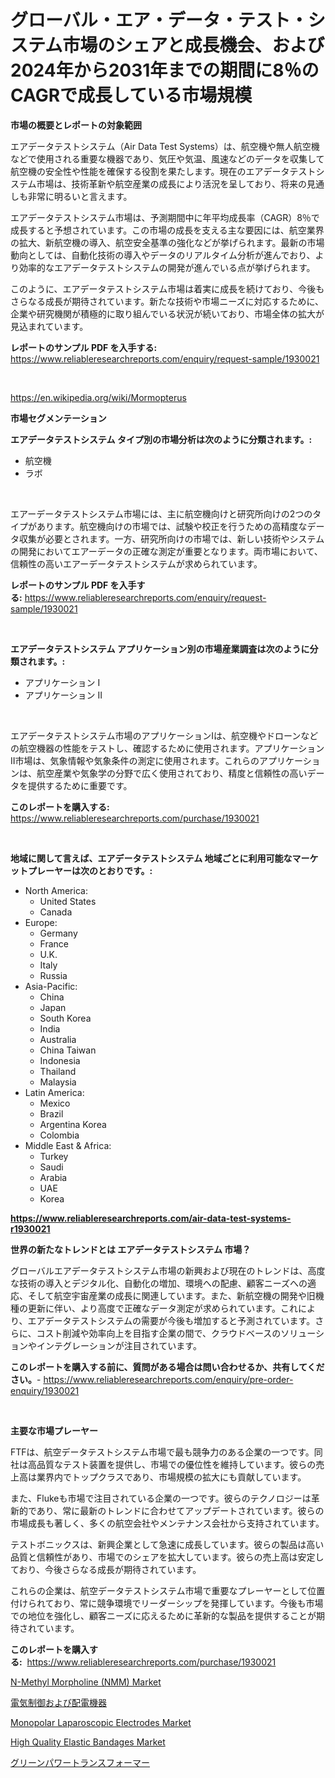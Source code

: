 <p><h1>グローバル・エア・データ・テスト・システム市場のシェアと成長機会、および2024年から2031年までの期間に8％のCAGRで成長している市場規模</h1></p><p><strong>市場の概要とレポートの対象範囲</strong></p>
<p><p>エアデータテストシステム（Air Data Test Systems）は、航空機や無人航空機などで使用される重要な機器であり、気圧や気温、風速などのデータを収集して航空機の安全性や性能を確保する役割を果たします。現在のエアデータテストシステム市場は、技術革新や航空産業の成長により活況を呈しており、将来の見通しも非常に明るいと言えます。</p><p>エアデータテストシステム市場は、予測期間中に年平均成長率（CAGR）8％で成長すると予想されています。この市場の成長を支える主な要因には、航空業界の拡大、新航空機の導入、航空安全基準の強化などが挙げられます。最新の市場動向としては、自動化技術の導入やデータのリアルタイム分析が進んでおり、より効率的なエアデータテストシステムの開発が進んでいる点が挙げられます。</p><p>このように、エアデータテストシステム市場は着実に成長を続けており、今後もさらなる成長が期待されています。新たな技術や市場ニーズに対応するために、企業や研究機関が積極的に取り組んでいる状況が続いており、市場全体の拡大が見込まれています。</p></p>
<p><strong>レポートのサンプル PDF を入手する:</strong> <a href="https://www.reliableresearchreports.com/enquiry/request-sample/1930021">https://www.reliableresearchreports.com/enquiry/request-sample/1930021</a></p>
<p>&nbsp;</p>
<p><a href="https://en.wikipedia.org/wiki/Mormopterus">https://en.wikipedia.org/wiki/Mormopterus</a></p>
<p><strong>市場セグメンテーション</strong></p>
<p><strong>エアデータテストシステム タイプ別の市場分析は次のように分類されます。:</strong></p>
<p><ul><li>航空機</li><li>ラボ</li></ul></p>
<p>&nbsp;</p>
<p><p>エアーデータテストシステム市場には、主に航空機向けと研究所向けの2つのタイプがあります。航空機向けの市場では、試験や校正を行うための高精度なデータ収集が必要とされます。一方、研究所向けの市場では、新しい技術やシステムの開発においてエアーデータの正確な測定が重要となります。両市場において、信頼性の高いエアーデータテストシステムが求められています。</p></p>
<p><strong>レポートのサンプル PDF を入手する:</strong>&nbsp;<a href="https://www.reliableresearchreports.com/enquiry/request-sample/1930021">https://www.reliableresearchreports.com/enquiry/request-sample/1930021</a></p>
<p>&nbsp;</p>
<p><strong> エアデータテストシステム アプリケーション別の市場産業調査は次のように分類されます。:</strong></p>
<p><ul><li>アプリケーション I</li><li>アプリケーション II</li></ul></p>
<p>&nbsp;</p>
<p><p>エアデータテストシステム市場のアプリケーションIは、航空機やドローンなどの航空機器の性能をテストし、確認するために使用されます。アプリケーションII市場は、気象情報や気象条件の測定に使用されます。これらのアプリケーションは、航空産業や気象学の分野で広く使用されており、精度と信頼性の高いデータを提供するために重要です。</p></p>
<p><strong>このレポートを購入する:</strong>&nbsp; <a href="https://www.reliableresearchreports.com/purchase/1930021">https://www.reliableresearchreports.com/purchase/1930021</a></p>
<p>&nbsp;</p>
<p><strong>地域に関して言えば、エアデータテストシステム 地域ごとに利用可能なマーケットプレーヤーは次のとおりです。:</strong></p>
<p><ul>
    <li>
        North America:
        <ul>
            <li>United States</li>
            <li>Canada</li>
        </ul>
    </li>
    <li>
        Europe:
        <ul>
            <li>Germany</li>
            <li>France</li>
            <li>U.K.</li>
            <li>Italy</li>
            <li>Russia</li>
        </ul>
    </li>
    <li>
        Asia-Pacific:
        <ul>
            <li>China</li>
            <li>Japan</li>
            <li>South Korea</li>
            <li>India</li>
            <li>Australia</li>
            <li>China Taiwan</li>
            <li>Indonesia</li>
            <li>Thailand</li>
            <li>Malaysia</li>
        </ul>
    </li>
    <li>
        Latin America:
        <ul>
            <li>Mexico</li>
            <li>Brazil</li>
            <li>Argentina Korea</li>
            <li>Colombia</li>
        </ul>
    </li>
    <li>
        Middle East & Africa:
        <ul>
            <li>Turkey</li>
            <li>Saudi</li>
            <li>Arabia</li>
            <li>UAE</li>
            <li>Korea</li>
        </ul>
    </li>
    </ul></p>
<p><strong><a href="https://www.reliableresearchreports.com/air-data-test-systems-r1930021">https://www.reliableresearchreports.com/air-data-test-systems-r1930021</a></strong>&nbsp;</p>
<p><strong>世界の新たなトレンドとは エアデータテストシステム 市場？</strong></p>
<p><p>グローバルエアデータテストシステム市場の新興および現在のトレンドは、高度な技術の導入とデジタル化、自動化の増加、環境への配慮、顧客ニーズへの適応、そして航空宇宙産業の成長に関連しています。また、新航空機の開発や旧機種の更新に伴い、より高度で正確なデータ測定が求められています。これにより、エアデータテストシステムの需要が今後も増加すると予測されています。さらに、コスト削減や効率向上を目指す企業の間で、クラウドベースのソリューションやインテグレーションが注目されています。</p></p>
<p><strong>このレポートを購入する前に、質問がある場合は問い合わせるか、共有してください。</strong>- <a href="https://www.reliableresearchreports.com/enquiry/pre-order-enquiry/1930021">https://www.reliableresearchreports.com/enquiry/pre-order-enquiry/1930021</a></p>
<p>&nbsp;</p>
<p><strong>主要な市場プレーヤー</strong></p>
<p><p>FTFは、航空データテストシステム市場で最も競争力のある企業の一つです。同社は高品質なテスト装置を提供し、市場での優位性を維持しています。彼らの売上高は業界内でトップクラスであり、市場規模の拡大にも貢献しています。</p><p>また、Flukeも市場で注目されている企業の一つです。彼らのテクノロジーは革新的であり、常に最新のトレンドに合わせてアップデートされています。彼らの市場成長も著しく、多くの航空会社やメンテナンス会社から支持されています。</p><p>テストボニックスは、新興企業として急速に成長しています。彼らの製品は高い品質と信頼性があり、市場でのシェアを拡大しています。彼らの売上高は安定しており、今後さらなる成長が期待されています。</p><p>これらの企業は、航空データテストシステム市場で重要なプレーヤーとして位置付けられており、常に競争環境でリーダーシップを発揮しています。今後も市場での地位を強化し、顧客ニーズに応えるために革新的な製品を提供することが期待されています。</p></p>
<p><strong>このレポートを購入する:</strong>&nbsp;&nbsp;<a href="https://www.reliableresearchreports.com/purchase/1930021">https://www.reliableresearchreports.com/purchase/1930021</a></p>
<p><p><a href="https://www.linkedin.com/pulse/n-methyl-morpholine-nmm-market-size-amp-share-analysis-growth-dy03e?trackingId=gt0I9C02QN47J40sJ6as6Q%3D%3D">N-Methyl Morpholine (NMM) Market</a></p><p><a href="https://github.com/schmahlson/Market-Research-Report-List-2/blob/main/8333330175435.md">電気制御および配電機器</a></p><p><a href="https://github.com/qdaxyrhp12/Market-Research-Report-List-1/blob/main/monopolar-laparoscopic-electrodes-market.md">Monopolar Laparoscopic Electrodes Market</a></p><p><a href="https://github.com/anwarsahrul281/Market-Research-Report-List-1/blob/main/high-quality-elastic-bandages-market.md">High Quality Elastic Bandages Market</a></p><p><a href="https://github.com/roulaayoub-saad/Market-Research-Report-List-2/blob/main/3362100175434.md">グリーンパワートランスフォーマー</a></p></p>